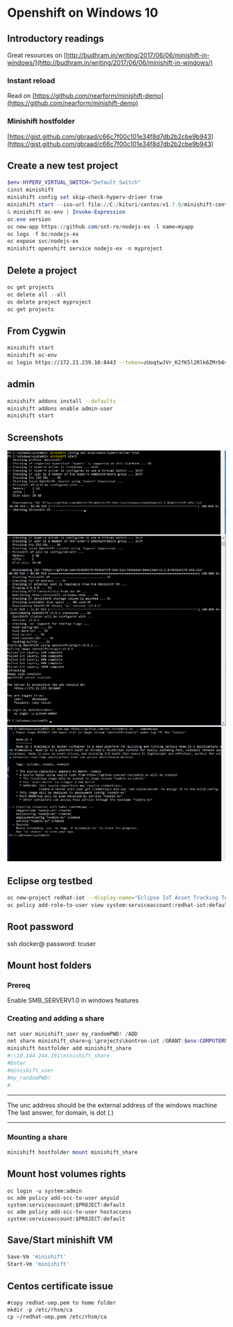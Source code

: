  
# Openshift on Windows 10

## Introductory readings
Great resources on [http://budhram.in/writing/2017/06/06/minishift-in-windows/](http://budhram.in/writing/2017/06/06/minishift-in-windows/)

### Instant reload
Read on [https://github.com/nearform/minishift-demo](https://github.com/nearform/minishift-demo)

### Minishift hostfolder
[https://gist.github.com/gbraad/c66c7f00c101e34f8d7db2b2cbe9b943](https://gist.github.com/gbraad/c66c7f00c101e34f8d7db2b2cbe9b943)

## Create a new test project

```Powershell
$env:HYPERV_VIRTUAL_SWITCH="Default Switch"
cinst minishift
minishift config set skip-check-hyperv-driver true
minishift start --iso-url file://C:/kituri/centos/v1.7.0/minishift-centos.iso --memory 8192
& minishift oc-env | Invoke-Expression
oc.exe version
oc new-app https://github.com/snt-ro/nodejs-ex -l name=myapp
oc logs -f bc/nodejs-ex
oc expose svc/nodejs-ex
minishift openshift service nodejs-ex -n myproject 
```

## Delete a project
```Powershell
oc get projects
oc delete all --all
oc delete project myproject
oc get projects
```


## From Cygwin

```bash
minishift start
minishift oc-env
oc login https://172.21.239.10:8443 --token=zUoqtwJVr_K2fK5l2Rlk6ZMrb6vAVFCR7CCrNmKhhjY  
```



## admin 
```bash
minishift addons install --defaults
minishift addons enable admin-user
minishift start
```

## Screenshots
![1](images/minishift.png)
![2](images/minishift01.png)
![3](images/minishift02.png)


## Eclipse org testbed

```bash
oc new-project redhat-iot --display-name="Eclipse IoT Asset Tracking Testbed"
oc policy add-role-to-user view system:serviceaccount:redhat-iot:default -n redhat-iot
```

## Root password
 ssh docker@<docker-machine-ip>
 password: tcuser

## Mount host folders
### Prereq
Enable SMB_SERVERV1.0 in windows features

### Creating and adding a share

```Powershell
net user minishift_user my_randomPWD! /ADD
net share minishift_share=g:\projects\kontron-iot /GRANT:$env:COMPUTERNAME\minishift_user,FULL
minishift hostfolder add minishift_share
#\\10.144.244.191\minishift_share
#Enter
#minishift_user
#my_randomPWD!
#.
```

---
The unc address should be the external address of the windows machine
The last answer, for domain, is dot (.)


---

### Mounting a share
```Powershell
minishift hostfolder mount minishift_share
```


## Mount host volumes rights

```
oc login -u system:admin
oc adm policy add-scc-to-user anyuid system:serviceaccount:$PROJECT:default
oc adm policy add-scc-to-user hostaccess system:serviceaccount:$PROJECT:default
```

## Save/Start minishift VM

```Powershell
Save-Vm 'minishift'
Start-Vm 'minishift'
```


## Centos certificate issue



```
#copy redhat-uep.pem to home folder
mkdir -p /etc/rhsm/ca
cp ~/redhat-uep.pem /etc/rhsm/ca
```